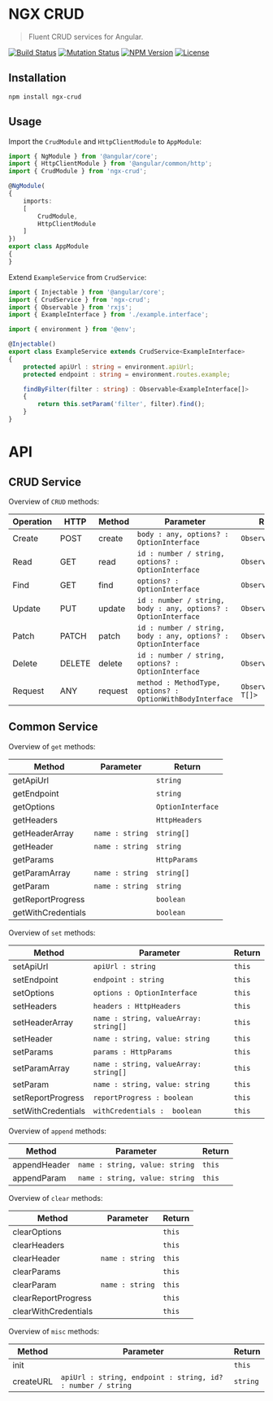 NGX CRUD
========

> Fluent CRUD services for Angular.

[![Build Status](https://img.shields.io/travis/redaxmedia/ngx-crud.svg)](https://travis-ci.org/redaxmedia/ngx-crud)
[![Mutation Status](https://badge.stryker-mutator.io/github.com/redaxmedia/ngx-crud/master)](https://github.com/redaxmedia/ngx-crud)
[![NPM Version](https://img.shields.io/npm/v/ngx-crud.svg)](https://npmjs.com/package/ngx-crud)
[![License](https://img.shields.io/npm/l/ngx-crud.svg)](https://npmjs.com/package/ngx-crud)


Installation
------------

```
npm install ngx-crud
```


Usage
-----

Import the `CrudModule` and `HttpClientModule` to `AppModule`:

```typescript
import { NgModule } from '@angular/core';
import { HttpClientModule } from '@angular/common/http';
import { CrudModule } from 'ngx-crud';

@NgModule(
{
	imports:
	[
		CrudModule,
		HttpClientModule
	]
})
export class AppModule
{
}
```

Extend `ExampleService` from `CrudService`:

```typescript
import { Injectable } from '@angular/core';
import { CrudService } from 'ngx-crud';
import { Observable } from 'rxjs';
import { ExampleInterface } from './example.interface';

import { environment } from '@env';

@Injectable()
export class ExampleService extends CrudService<ExampleInterface>
{
	protected apiUrl : string = environment.apiUrl;
	protected endpoint : string = environment.routes.example;

	findByFilter(filter : string) : Observable<ExampleInterface[]>
	{
		return this.setParam('filter', filter).find();
	}
}
```


API
===


CRUD Service
------------

Overview of `CRUD` methods:

| Operation | HTTP   | Method  | Parameter                                                      | Return                |
|-----------|--------|---------|----------------------------------------------------------------|-----------------------|
| Create    | POST   | create  | `body : any, options? : OptionInterface`                       | `Observable<T>`       |
| Read      | GET    | read    | `id : number / string, options? : OptionInterface`             | `Observable<T>`       |
| Find      | GET    | find    | `options? : OptionInterface`                                   | `Observable<T[]>`     |
| Update    | PUT    | update  | `id : number / string, body : any, options? : OptionInterface` | `Observable<T>`       |
| Patch     | PATCH  | patch   | `id : number / string, body : any, options? : OptionInterface` | `Observable<T>`       |
| Delete    | DELETE | delete  | `id : number / string, options? : OptionInterface`             | `Observable<T>`       |
| Request   | ANY    | request | `method : MethodType, options? : OptionWithBodyInterface`      | `Observable<T / T[]>` |


Common Service
--------------

Overview of `get` methods:

| Method             | Parameter       | Return            |
|--------------------|-----------------|-------------------|
| getApiUrl          |                 | `string`          |
| getEndpoint        |                 | `string`          |
| getOptions         |                 | `OptionInterface` |
| getHeaders         |                 | `HttpHeaders`     |
| getHeaderArray     | `name : string` | `string[]`        |
| getHeader          | `name : string` | `string`          |
| getParams          |                 | `HttpParams`      |
| getParamArray      | `name : string` | `string[]`        |
| getParam           | `name : string` | `string`          |
| getReportProgress  |                 | `boolean`         |
| getWithCredentials |                 | `boolean`         |

Overview of `set` methods:

| Method             | Parameter                             | Return |
|--------------------|---------------------------------------|--------|
| setApiUrl          | `apiUrl : string`                     | `this` |
| setEndpoint        | `endpoint : string`                   | `this` |
| setOptions         | `options : OptionInterface`           | `this` |
| setHeaders         | `headers : HttpHeaders`               | `this` |
| setHeaderArray     | `name : string, valueArray: string[]` | `this` |
| setHeader          | `name : string, value: string`        | `this` |
| setParams          | `params : HttpParams`                 | `this` |
| setParamArray      | `name : string, valueArray: string[]` | `this` |
| setParam           | `name : string, value: string`        | `this` |
| setReportProgress  | `reportProgress : boolean`            | `this` |
| setWithCredentials | `withCredentials :  boolean`          | `this` |

Overview of `append` methods:

| Method       | Parameter                      | Return |
|--------------|--------------------------------|--------|
| appendHeader | `name : string, value: string` | `this` |
| appendParam  | `name : string, value: string` | `this` |

Overview of `clear` methods:

| Method               | Parameter       | Return |
|----------------------|-----------------|--------|
| clearOptions         |                 | `this` |
| clearHeaders         |                 | `this` |
| clearHeader          | `name : string` | `this` |
| clearParams          |                 | `this` |
| clearParam           | `name : string` | `this` |
| clearReportProgress  |                 | `this` |
| clearWithCredentials |                 | `this` |

Overview of `misc` methods:

| Method    | Parameter                                                   | Return   |
|-----------|-------------------------------------------------------------|----------|
| init      |                                                             | `this`   |
| createURL | `apiUrl : string, endpoint : string, id? : number / string` | `string` |
